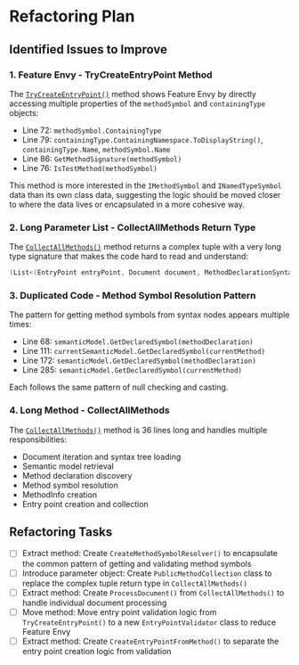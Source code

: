 # Refactoring Plan

## Identified Issues to Improve

### 1. Feature Envy - TryCreateEntryPoint Method
The [`TryCreateEntryPoint()`](refactoring-tools/RoslynAnalysis/EntryPointFinder.cs:59) method shows Feature Envy by directly accessing multiple properties of the `methodSymbol` and `containingType` objects:
- Line 72: `methodSymbol.ContainingType`
- Line 79: `containingType.ContainingNamespace.ToDisplayString()`, `containingType.Name`, `methodSymbol.Name`
- Line 86: `GetMethodSignature(methodSymbol)`
- Line 76: `IsTestMethod(methodSymbol)`

This method is more interested in the `IMethodSymbol` and `INamedTypeSymbol` data than its own class data, suggesting the logic should be moved closer to where the data lives or encapsulated in a more cohesive way.

### 2. Long Parameter List - CollectAllMethods Return Type
The [`CollectAllMethods()`](refactoring-tools/RoslynAnalysis/EntryPointFinder.cs:152) method returns a complex tuple with a very long type signature that makes the code hard to read and understand:
```csharp
(List<(EntryPoint entryPoint, Document document, MethodDeclarationSyntax methodDeclaration, SemanticModel semanticModel)> allPublicMethods, List<MethodInfo> allMethods)
```

### 3. Duplicated Code - Method Symbol Resolution Pattern
The pattern for getting method symbols from syntax nodes appears multiple times:
- Line 68: `semanticModel.GetDeclaredSymbol(methodDeclaration)`
- Line 111: `currentSemanticModel.GetDeclaredSymbol(currentMethod)`
- Line 172: `semanticModel.GetDeclaredSymbol(methodDeclaration)`
- Line 285: `semanticModel.GetDeclaredSymbol(currentMethod)`

Each follows the same pattern of null checking and casting.

### 4. Long Method - CollectAllMethods
The [`CollectAllMethods()`](refactoring-tools/RoslynAnalysis/EntryPointFinder.cs:152) method is 36 lines long and handles multiple responsibilities:
- Document iteration and syntax tree loading
- Semantic model retrieval
- Method declaration discovery
- Method symbol resolution
- MethodInfo creation
- Entry point creation and collection

## Refactoring Tasks

- [ ] Extract method: Create `CreateMethodSymbolResolver()` to encapsulate the common pattern of getting and validating method symbols
- [ ] Introduce parameter object: Create `PublicMethodCollection` class to replace the complex tuple return type in `CollectAllMethods()`
- [ ] Extract method: Create `ProcessDocument()` from `CollectAllMethods()` to handle individual document processing
- [ ] Move method: Move entry point validation logic from `TryCreateEntryPoint()` to a new `EntryPointValidator` class to reduce Feature Envy
- [ ] Extract method: Create `CreateEntryPointFromMethod()` to separate the entry point creation logic from validation
